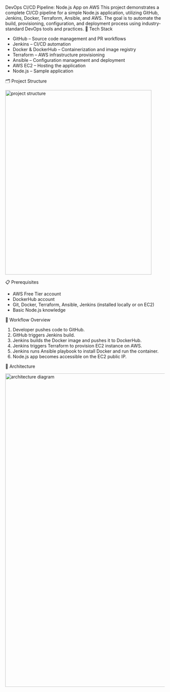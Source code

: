 DevOps CI/CD Pipeline: Node.js App on AWS
This project demonstrates a complete CI/CD pipeline for a simple Node.js application, utilizing GitHub, Jenkins, Docker, Terraform, Ansible, and AWS. The goal is to automate the build, provisioning, configuration, and deployment process using industry-standard DevOps tools and practices.
🚀 Tech Stack
- GitHub – Source code management and PR workflows
- Jenkins – CI/CD automation
- Docker & DockerHub – Containerization and image registry
- Terraform – AWS infrastructure provisioning
- Ansible – Configuration management and deployment
- AWS EC2 – Hosting the application
- Node.js – Sample application
  
🗂️ Project Structure

<img width="462" height="583" alt="project structure" src="https://github.com/user-attachments/assets/1ead00c1-4a3f-4d27-bd83-785ae29ab337" />

    
📋 Prerequisites
- AWS Free Tier account
- DockerHub account
- Git, Docker, Terraform, Ansible, Jenkins (installed locally or on EC2)
- Basic Node.js knowledge
  
🔁 Workflow Overview
1. Developer pushes code to GitHub.
2. GitHub triggers Jenkins build.
3. Jenkins builds the Docker image and pushes it to DockerHub.
4. Jenkins triggers Terraform to provision EC2 instance on AWS.
5. Jenkins runs Ansible playbook to install Docker and run the container.
6. Node.js app becomes accessible on the EC2 public IP.
   
📌 Architecture 

<img width="2825" height="990" alt="architecture diagram" src="https://github.com/user-attachments/assets/ecc79bb7-6285-4496-832e-aa0b0bdb3da0" />


 
